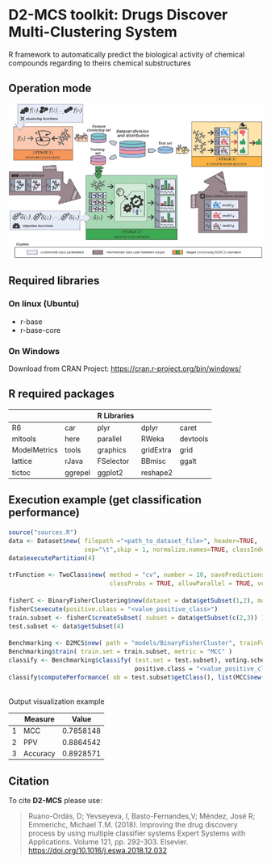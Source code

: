 # D2-MCS toolkit: Drugs Discover Multi-Clustering System

R framework to automatically predict the biological activity of chemical compounds regarding to theirs chemical substructures

## Operation mode

![D2-MCS Operation mode](d2mcs_operation_mode.jpg)


## Required libraries

### On linux (Ubuntu)

* r-base
* r-base-core

### On Windows

Download from CRAN Project: https://cran.r-project.org/bin/windows/

## R required packages

|             |            | R Libraries |            |            |
|-------------|------------|-------------|------------|------------|
|R6           |car         |plyr         |dplyr       |caret       |
|mltools      |here        |parallel     |RWeka       |devtools    |
|ModelMetrics |tools       |graphics     |gridExtra   |grid        |
|lattice      |rJava       |FSelector    |BBmisc      |ggalt       |
|tictoc       |ggrepel     |ggplot2      |reshape2    |            |

## Execution example (get classification performance)

```R
source("sources.R")
data <- Dataset$new( filepath ="<path_to_dataset_file>", header=TRUE, 
                     sep="\t",skip = 1, normalize.names=TRUE, classIndex = 1 )
data$executePartition(4)
  
trFunction <- TwoClass$new( method = "cv", number = 10, savePredictions = "final", 
                            classProbs = TRUE, allowParallel = TRUE, verboseIter = FALSE)
  
fisherC <- BinaryFisherClustering$new(dataset = data$getSubset(1,2), maxClusters = 50)
fisherC$execute(positive.class = "<value_positive_class>")
train.subset <- fisherC$createSubset( subset = data$getSubset(c(2,3)) )
test.subset <- data$getSubset(4)
  
Benchmarking <- D2MCS$new( path = "models/BinaryFisherCluster", trainFunction = trFunction )
Benchmarking$train( train.set = train.subset, metric = "MCC" )
classify <- Benchmarking$classify( test.set = test.subset), voting.scheme = ClassWeightedVoting$new(), 
                                   positive.class = "<value_positive_class>" )
classify$computePerformance( ob = test.subset$getClass(), list(MCC$new(), PPV$new(), Accuracy$new()) )
  
```
Output visualization example


|   |  Measure |   Value   |
|---|----------|-----------|
| 1 |      MCC | 0.7858148 | 
| 2 |     PPV  | 0.8864542 |
| 3 | Accuracy | 0.8928571 |

## Citation

To cite **D2-MCS** please use:
> Ruano-Ordás, D; Yevseyeva, I, Basto-Fernandes,V; Méndez, José R; Emmerichc, Michael T.M. (2018). 
> Improving the drug discovery process by using multiple classifier systems
> Expert Systems with Applications. Volume 121, pp. 292-303.
> Elsevier. https://doi.org/10.1016/j.eswa.2018.12.032
